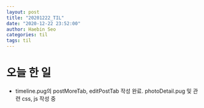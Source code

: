 ```yaml
---
layout: post
title: "20201222_TIL"
date: "2020-12-22 23:52:00"
author: Haebin Seo
categories: til
tags: til
---
```

# 오늘 한 일
- timeline.pug의 postMoreTab, editPostTab 작성 완료. photoDetail.pug 및 관련 css, js 작성 중
